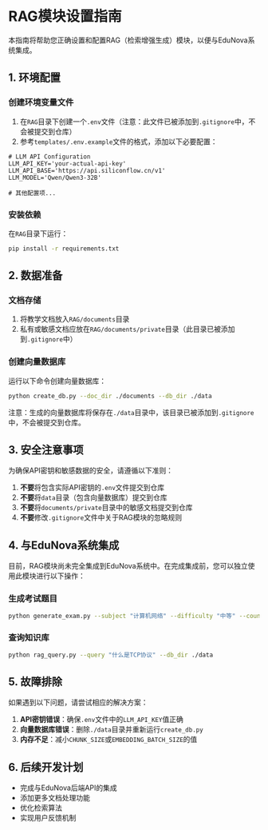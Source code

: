 # RAG模块设置指南

本指南将帮助您正确设置和配置RAG（检索增强生成）模块，以便与EduNova系统集成。

## 1. 环境配置

### 创建环境变量文件

1. 在`RAG`目录下创建一个`.env`文件（注意：此文件已被添加到`.gitignore`中，不会被提交到仓库）
2. 参考`templates/.env.example`文件的格式，添加以下必要配置：

```
# LLM API Configuration
LLM_API_KEY='your-actual-api-key'
LLM_API_BASE='https://api.siliconflow.cn/v1'
LLM_MODEL='Qwen/Qwen3-32B'

# 其他配置项...
```

### 安装依赖

在`RAG`目录下运行：

```bash
pip install -r requirements.txt
```

## 2. 数据准备

### 文档存储

1. 将教学文档放入`RAG/documents`目录
2. 私有或敏感文档应放在`RAG/documents/private`目录（此目录已被添加到`.gitignore`中）

### 创建向量数据库

运行以下命令创建向量数据库：

```bash
python create_db.py --doc_dir ./documents --db_dir ./data
```

注意：生成的向量数据库将保存在`./data`目录中，该目录已被添加到`.gitignore`中，不会被提交到仓库。

## 3. 安全注意事项

为确保API密钥和敏感数据的安全，请遵循以下准则：

1. **不要**将包含实际API密钥的`.env`文件提交到仓库
2. **不要**将`data`目录（包含向量数据库）提交到仓库
3. **不要**将`documents/private`目录中的敏感文档提交到仓库
4. **不要**修改`.gitignore`文件中关于RAG模块的忽略规则

## 4. 与EduNova系统集成

目前，RAG模块尚未完全集成到EduNova系统中。在完成集成前，您可以独立使用此模块进行以下操作：

### 生成考试题目

```bash
python generate_exam.py --subject "计算机网络" --difficulty "中等" --count 5
```

### 查询知识库

```bash
python rag_query.py --query "什么是TCP协议" --db_dir ./data
```

## 5. 故障排除

如果遇到以下问题，请尝试相应的解决方案：

1. **API密钥错误**：确保`.env`文件中的`LLM_API_KEY`值正确
2. **向量数据库错误**：删除`./data`目录并重新运行`create_db.py`
3. **内存不足**：减小`CHUNK_SIZE`或`EMBEDDING_BATCH_SIZE`的值

## 6. 后续开发计划

- 完成与EduNova后端API的集成
- 添加更多文档处理功能
- 优化检索算法
- 实现用户反馈机制 
